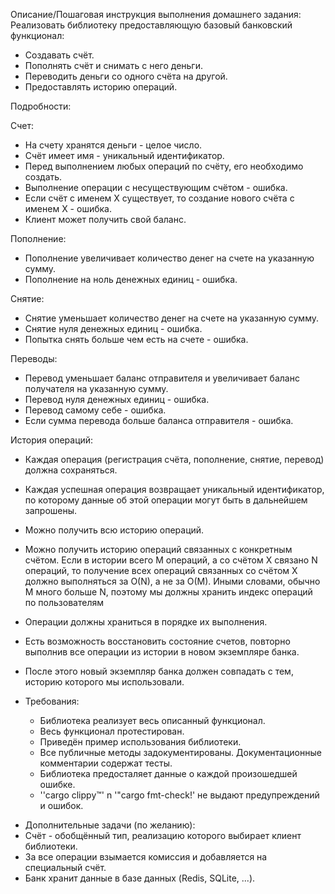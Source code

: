 Описание/Пошаговая инструкция выполнения домашнего задания:
Реализовать библиотеку предоставляющую базовый банковский функционал:

- Создавать счёт.
- Пополнять счёт и снимать с него деньги.
- Переводить деньги со одного счёта на другой.
- Предоставлять историю операций.

Подробности:   

Счет:
- На счету хранятся деньги - целое число.
- Счёт имеет имя - уникальный идентификатор.
- Перед выполнением любых операций по счёту, его необходимо создать.
- Выполнение операции с несуществующим счётом - ошибка.
- Если счёт с именем Х существует, то создание нового счёта с именем Х - ошибка.
- Клиент может получить свой баланс.
   
Пополнение:
- Пополнение увеличивает количество денег на счете на указанную сумму.
- Пополнение на ноль денежных единиц - ошибка.
    
Снятие:
- Снятие уменьшает количество денег на счете на указанную сумму.
- Снятие нуля денежных единиц - ошибка.
- Попытка снять больше чем есть на счете - ошибка.
    
Переводы:
- Перевод уменьшает баланс отправителя и увеличивает баланс получателя на указанную сумму.
- Перевод нуля денежных единиц - ошибка.
- Перевод самому себе - ошибка.
- Если сумма перевода больше баланса отправителя - ошибка.
    
История операций:
- Каждая операция (регистрация счёта, пополнение, снятие, перевод) должна сохраняться.
- Каждая успешная операция возвращает уникальный идентификатор, по которому данные об этой операции могут быть в дальнейшем запрошены.
- Можно получить всю историю операций.
- Можно получить историю операций связанных с конкретным счётом. Если в истории всего М операций, а со счётом X связано N операций, 
    то получение всех операций связанных со счётом Х должно выполняться за O(N), а не за О(М). 
    Иными словами, обычно М много больше N, поэтому мы должны хранить индекс операций по пользователям
- Операции должны храниться в порядке их выполнения.
- Есть возможность восстановить состояние счетов, повторно выполнив все операции из истории в новом экземпляре банка.
- После этого новый экземпляр банка должен совпадать с тем, историю которого мы использовали.
    
- Требования:
    * Библиотека реализует весь описанный функционал.
    * Весь функционал протестирован.
    * Приведён пример использования библиотеки.
    * Все публичные методы задокументированы. Документационные комментарии содержат тесты.
    * Библиотека предосталяет данные о каждой произошедшей ошибке.
    * ''cargo clippy™' n '"cargo fmt-check!' не выдают предупреждений и ошибок.

* Дополнительные задачи (по желанию):
* Счёт - обобщённый тип, реализацию которого выбирает клиент библиотеки.
* За все операции взымается комиссия и добавляется на специальный счёт.
* Банк хранит данные в базе данных (Redis, SQLite, ...).
